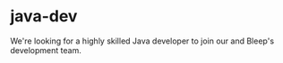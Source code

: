 # java-dev
We're looking for a highly skilled Java developer to join our and Bleep's development team.
